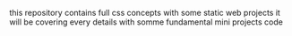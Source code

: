 this repository contains full css concepts with some static web projects
it will be covering every details with somme fundamental mini projects code

